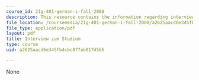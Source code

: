 ```yaml
---
course_id: 21g-401-german-i-fall-2008
description: This resource contains the information regarding interview zum studium.
file_location: /coursemedia/21g-401-german-i-fall-2008/a2625aacd6e345fb4cbc877ab817d566_MIT21G_401F08_studium.pdf
file_type: application/pdf
layout: pdf
title: Interview zum Studium
type: course
uid: a2625aacd6e345fb4cbc877ab817d566

---
```

None